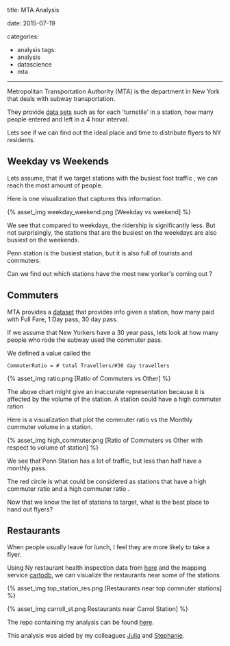 title: MTA Analysis

date: 2015-07-19

categories:
- analysis
tags:
- analysis
- datascience
- mta


---

Metropolitan Transportation Authority (MTA) is the department in New York that  deals with subway transportation.

They provide [data sets](http://web.mta.info/developers/turnstile.html) such as for each 'turnstile' in a station, how many people entered and left in a 4 hour interval.


Lets see if we can find out the ideal place and time to distribute flyers to NY residents.

Weekday vs Weekends
-----
Lets assume, that if we target stations with the busiest foot traffic , we can reach the most amount of people.

Here is one visualization that captures this information.


{% asset_img  weekday_weekend.png [Weekday vs weekend] %}


We see that compared to weekdays, the ridership is significantly less.
But not surprisingly, the stations that are the busiest on the weekdays are also busiest on the weekends.

Penn station is the busiest station, but it is also full of tourists and commuters.

Can we find out which stations have the most new yorker's coming out ?

Commuters
---------

MTA provides a [dataset](http://web.mta.info/developers/fare.html) that provides info given a station, how many paid with Full Fare, 1 Day pass, 30 day pass.

If we assume that New Yorkers have a 30 year pass, lets look at how many people who rode the subway used the commuter pass.

We defined a value called the

```
CommuterRatio = # total Travellers/#30 day travellers
```
{% asset_img  ratio.png [Ratio of Commuters vs Other] %}

The above chart might give an inaccurate representation because it is affected by the volume of the station. A station could have a high commuter ration

Here is a visualization that plot the commuter ratio vs the Monthly commuter volume in a station.

{% asset_img  high_commuter.png [Ratio of Commuters vs Other with respect to volume of station] %}

We see that Penn Station has a lot of traffic, but less than half have a monthly pass.

The red circle is what could be considered as stations that have a high commuter ratio and a high commuter ratio .

Now that we know the list of stations to target, what is the best place to hand out flyers?

Restaurants
--------

When people usually leave for lunch, I feel they are more likely to take a flyer.

Using Ny restaurant health inspection data from [here](https://nycopendata.socrata.com/Health/DOHMH-New-York-City-Restaurant-Inspection-Results/xx67-kt59) and the mapping service [cartodb](https://cartodb.com/), we can visualize the restaurants near some of the stations.

{% asset_img  top_station_res.png [Restaurants near top commuter stations] %}

{% asset_img  carroll_st.png Restaurants near Carrol Station] %}

The repo containing my analysis can be found [here](https://github.com/stephanieleevillanueva/ds4_Benson).

This analysis was aided by my colleagues [Julia](http://jkkrieger.com/) and [Stephanie](http://stephanieleevillanueva.github.io/).
